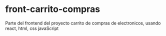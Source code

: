 # front-carrito-compras
Parte del frontend del proyecto carrito de compras de electronicos, usando react, html, css javaScript
